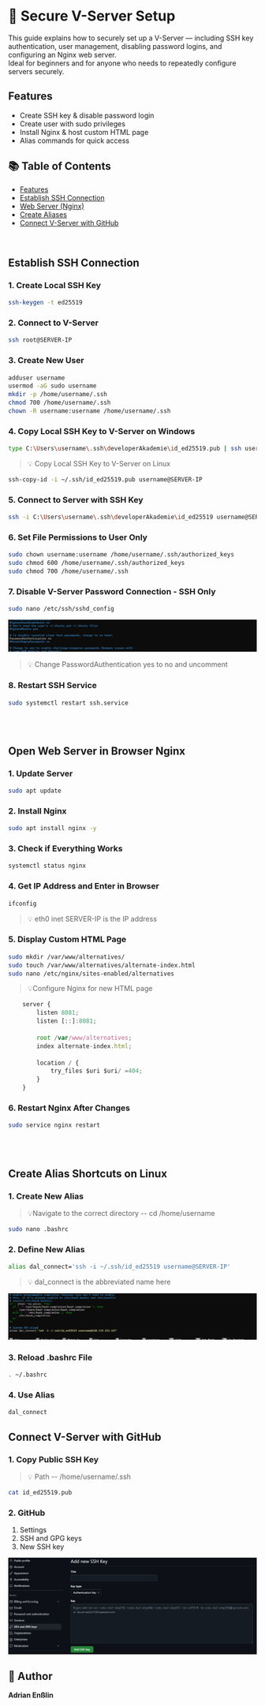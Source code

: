 # 🔐 Secure V-Server Setup

This guide explains how to securely set up a V-Server — including SSH key authentication, user management, disabling password logins, and configuring an Nginx web server.  
Ideal for beginners and for anyone who needs to repeatedly configure servers securely.


## Features
- Create SSH key & disable password login
- Create user with sudo privileges
- Install Nginx & host custom HTML page
- Alias commands for quick access

## 📚 Table of Contents
- [Features](#features)
- [Establish SSH Connection](#establish-ssh-connection)
- [Web Server (Nginx)](#open-web-server-in-browser-nginx)
- [Create Aliases](#create-alias-shortcuts-on-linux)
- [Connect V-Server with GitHub](#connect-v-server-with-github)

<br>  

## Establish SSH Connection

### 1. Create Local SSH Key
```bash
ssh-keygen -t ed25519 
```

### 2. Connect to V-Server
```bash
ssh root@SERVER-IP
```


### 3. Create New User
```bash
adduser username
usermod -aG sudo username
mkdir -p /home/username/.ssh
chmod 700 /home/username/.ssh
chown -R username:username /home/username/.ssh
```

### 4. Copy Local SSH Key to V-Server on Windows 
```bash
type C:\Users\username\.ssh\developerAkademie\id_ed25519.pub | ssh username@SERVER-IP "cat >> .ssh authorized_keys"
```

> 💡 Copy Local SSH Key to V-Server on Linux  
```bash
ssh-copy-id -i ~/.ssh/id_ed25519.pub username@SERVER-IP
```

### 5. Connect to Server with SSH Key
```bash
ssh -i C:\Users\username\.ssh\developerAkademie\id_ed25519 username@SERVER-IP
```

### 6. Set File Permissions to User Only
```bash
sudo chown username:username /home/username/.ssh/authorized_keys
sudo chmod 600 /home/username/.ssh/authorized_keys
sudo chmod 700 /home/username/.ssh
```

### 7. Disable V-Server Password Connection - SSH Only
```bash
sudo nano /etc/ssh/sshd_config
```

![Alt-Text](./img/sshd_config.png)

> 💡 Change PasswordAuthentication yes to no and uncomment


### 8. Restart SSH Service
```bash
sudo systemctl restart ssh.service
```

<br>
<br>


## Open Web Server in Browser Nginx

### 1. Update Server
```bash
sudo apt update
```

### 2. Install Nginx
```bash
sudo apt install nginx -y
```

### 3. Check if Everything Works
```bash
systemctl status nginx
```

### 4. Get IP Address and Enter in Browser
```bash
ifconfig
```
>💡 eth0 inet SERVER-IP is the IP address

### 5. Display Custom HTML Page
```bash
sudo mkdir /var/www/alternatives/
sudo touch /var/www/alternatives/alternate-index.html
sudo nano /etc/nginx/sites-enabled/alternatives
```
>  💡Configure Nginx for new HTML page

```js
    server {
        listen 8081;
        listen [::]:8081;

        root /var/www/alternatives;
        index alternate-index.html;

        location / {
            try_files $uri $uri/ =404;
        }
    }
```

### 6. Restart Nginx After Changes
```bash
sudo service nginx restart
```

<br><br>

## Create Alias Shortcuts on Linux

### 1. Create New Alias 
> 💡Navigate to the correct directory -- cd /home/username
```bash
sudo nano .bashrc
```

### 2. Define New Alias
```bash
alias dal_connect='ssh -i ~/.ssh/id_ed25519 username@SERVER-IP'
```
> 💡 dal_connect is the abbreviated name here

![Alt-Text](./img/bashrc.png)


### 3. Reload .bashrc File
```bash
. ~/.bashrc
```

### 4. Use Alias
```bash
dal_connect
```

## Connect V-Server with GitHub 

### 1. Copy Public SSH Key 
> 💡 Path -- /home/username/.ssh
```bash
cat id_ed25519.pub
```

### 2. GitHub 
1. Settings
2. SSH and GPG keys
3. New SSH key

![Alt-Text](./img/ssh-github.png)

## 👤 Author

**Adrian Enßlin**

